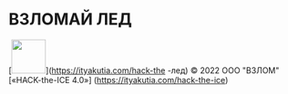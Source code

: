 # ВЗЛОМАЙ ЛЕД
[<img src="https://static.tildacdn.com/tild3161-3361-4131-a662-636334383666/Group_1548.svg" height="60" />](https://ityakutia.com/hack-the -лед)
© 2022 ООО "ВЗЛОМ" [«HACK-the-ICE 4.0»] (https://ityakutia.com/hack-the-ice)
